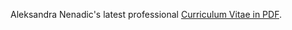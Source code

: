 Aleksandra Nenadic's latest professional [Curriculum Vitae in PDF](AleksandraNenadic-CV-2019-12-10.pdf).
